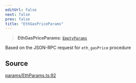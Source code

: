 ```yaml
---
editUrl: false
next: false
prev: false
title: "EthGasPriceParams"
---
```


> **EthGasPriceParams**: [`EmptyParams`](/reference/tevm/actions-types/type-aliases/emptyparams/)

Based on the JSON-RPC request for `eth_gasPrice` procedure

## Source

[params/EthParams.ts:92](https://github.com/evmts/tevm-monorepo/blob/main/packages/actions-types/src/params/EthParams.ts#L92)
